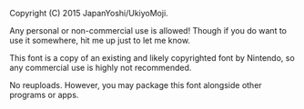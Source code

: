 Copyright (C) 2015 JapanYoshi/UkiyoMoji.

Any personal or non-commercial use is allowed! Though if you do want to use it somewhere, hit me up just to let me know.

This font is a copy of an existing and likely copyrighted font by Nintendo, so any commercial use is highly not recommended.

No reuploads. However, you may package this font alongside other programs or apps.
